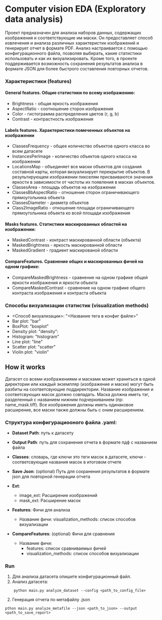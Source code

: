 # Computer vision EDA (Exploratory data analysis)
Проект предназначен для анализа наборов данных, 
содержащих изображения и соответствующие им маски. 
Он предоставляет способ извлечения и анализа различных 
характеристик изображений и генерирует  отчет в формате PDF. 
Анализ настраивается с помощью конфигурационного файла,
позволяя выбирать, какие статистики использовать
и как их визуализировать. Кроме того, в проекте поддерживается 
возможность сохранения результатов анализа в формате JSON для более 
быстрого составления повторных отчетов.

### Характеристики (features)

#### General features. Общие статистики по всему изображению:
- Brightness - общая яркость изображения
- AspectRatio - соотношение сторон изображения
- Color - гистограмма распределения цветов (r, g, b)
- Contrast - контрастность изображения
#### Labels features. Характеристики помеченных объектов на изображении
- ClassesFrequency - общее количество объектов одного класса во всем датасете
- InstancesPerImage - количество объектов одного класса на изображении
- LocationsMap - объединяет все маски объектов для создания составной карты, которая визуализирует перекрытие объектов. В результирующем изображении пикселям присваиваются значения яркости в зависимости от частоты их появления в масках объектов.
- ClassesArea - площадь объектов на изображении
- ClassesBbAspectRatio - отношение сторон ограничивающего прямоугольника объекта
- ClassesDiameter - диаметр объектов
- Class2ImageRatio - отношение площади ограничивающего прямоугольника объекта ко всей площади изображения
#### Masks features. Статистики маскированных областей на изображении:
- MaskedContrast - контраст маскированной области (объекта)
- MaskedBrightness - яркость маскированной области 
- MaskedGradient - градиент маскированой области
#### CompareFeatures. Сравнение общих и маскированных фичей на одном графике: 
- CompareMaskedBrightness - сравнение на одном графике общей яркости изображения и яркости объекта
- CompareMaskedContrast - сравнение на одном графике общего контраста изображения и контраста объекта


### Способы визуализации статистик (visualization methods)
- <Способ визуализации>:  "<Название тега в конфиг файле>"
- Bar plot: "bar"
- BoxPlot: "boxplot" 
- Density plot: "density": 
- Histogram: "histogram"
- Line plot: "line"
- Scatter plot: "scatter"
- Violin plot: "violin"

## How it works
Датасет со всеми изображениями и масками может храниться в одной директории или каждый экземпляр
(изображение и маски) могут быть разбиты на соответсвующие поддиректории.
Название изображения и соответсвующих масок должно совпадать. Маска должна иметь тэг, разделенный с названием нижним 
подчеркиванием (пр: name_mask.tiff). Все изображения должны иметь одинаковое расширение, все маски также должны 
быть с оним расширением.


### Структура конфигурациооного файла .yaml:
- __Dataset Path__: путь к датасету
- __Output Path__: путь для сохранения отчета в формате пдф с названием файла
- __Classes__: словарь, где ключи это теги масок в датасете, ключи - соответсвующие
названия масок в итоговом отчете
- __Save Json__: (optional) Путь для сохранения результатов в формате json для повторной
генерации отчета 
- __Ext__:
  - image_ext: Расширение изображений
  - mask_ext: Расширение масок

- __Features__: Фичи для анализа
  - Название фичи:
    visualization_methods: список способов визуализации
- __CompareFeatures__: (optional) Фичи для сравнения
  - Название фичи:
    - features: список сравниваемых фичей
    - visualization_methods: список способов визуализации

### Run
1. Для анализа датасета опишите конфигурационный файл.
2. Анализ датасета:  
``` 
    python main.py analyze_dataset --config <path_to_config_file>
   ```
2. Генерация отчета по метафайлу .json
```commandline
pthon main.py analyze_metafile --json <path_to_json> --output <path_to_save_report>
```